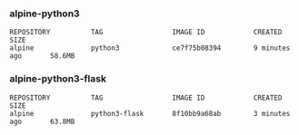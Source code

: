 ### alpine-python3

```
REPOSITORY          TAG                 IMAGE ID            CREATED             SIZE
alpine              python3             ce7f75b08394        9 minutes ago       58.6MB
```

### alpine-python3-flask
```
REPOSITORY          TAG                 IMAGE ID            CREATED             SIZE
alpine              python3-flask       8f10bb9a68ab        3 minutes ago       63.8MB
```

